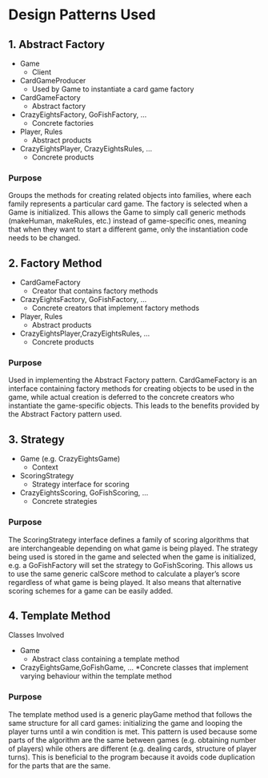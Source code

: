 # Design Patterns Used

 ## 1. Abstract Factory
* Game
   * Client
* CardGameProducer
  * Used by Game to instantiate a card game factory
* CardGameFactory
  * Abstract factory
* CrazyEightsFactory, GoFishFactory, …
    * Concrete factories
* Player, Rules
    * Abstract products
* CrazyEightsPlayer, CrazyEightsRules, …
    * Concrete products

### Purpose
Groups the methods for creating related objects into families, where each family represents a particular card game. The factory is selected when a Game is initialized. This allows the Game to simply call generic methods (makeHuman, makeRules, etc.) instead of game-specific ones, meaning that when they want to start a different game, only the instantiation code needs to be changed.

 ## 2. Factory Method

* CardGameFactory
    * Creator that contains factory methods
* CrazyEightsFactory, GoFishFactory, …
    * Concrete creators that implement factory methods
* Player, Rules
    * Abstract products
* CrazyEightsPlayer,CrazyEightsRules, …
    * Concrete products

### Purpose
Used in implementing the Abstract Factory pattern. CardGameFactory is an interface containing factory methods for creating objects to be used in the game, while actual creation is deferred to the concrete creators who instantiate the game-specific objects. This leads to the benefits provided by the Abstract Factory pattern used.

## 3. Strategy

* Game (e.g. CrazyEightsGame)
    * Context
* ScoringStrategy
    * Strategy interface for scoring
* CrazyEightsScoring, GoFishScoring, …
    * Concrete strategies

### Purpose
The ScoringStrategy interface defines a family of scoring algorithms that are interchangeable depending on what game is being played. The strategy being used is stored in the game and selected when the game is initialized, e.g. a GoFishFactory will set the strategy to GoFishScoring. This allows us to use the same generic calScore method to calculate a player’s score regardless of what game is being played. It also means that alternative scoring schemes for a game can be easily added.

 ## 4. Template Method
Classes Involved
* Game
    * Abstract class containing a template method
* CrazyEightsGame,GoFishGame, …
    *Concrete classes that implement varying behaviour within the template method

### Purpose
The template method used is a generic playGame method that follows the same structure for all card games: initializing the game and looping the player turns until a win condition is met. This pattern is used because some parts of the algorithm are the same between games (e.g. obtaining number of players) while others are different (e.g. dealing cards, structure of player turns). This is beneficial to the program because it avoids code duplication for the parts that are the same.
